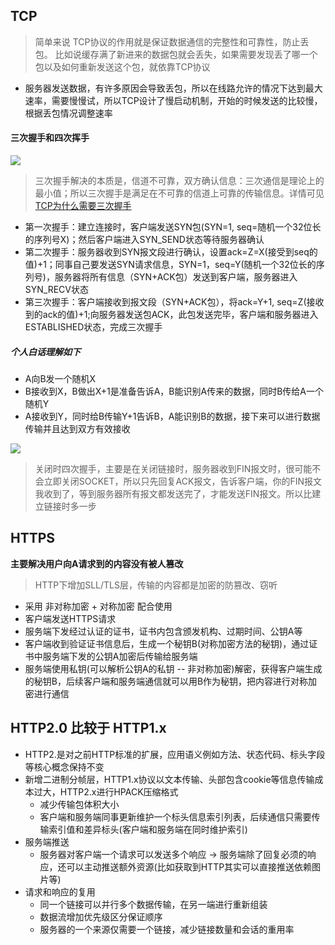## TCP
>简单来说 TCP协议的作用就是保证数据通信的完整性和可靠性，防止丢包。 比如说缓存满了新进来的数据包就会丢失，如果需要发现丢了哪一个包以及如何重新发送这个包，就依靠TCP协议
* 服务器发送数据，有许多原因会导致丢包，所以在线路允许的情况下达到最大速率，需要慢慢试，所以TCP设计了慢启动机制，开始的时候发送的比较慢，根据丢包情况调整速率
#### 三次握手和四次挥手
![](https://img-blog.csdn.net/20180717202520531?watermark/2/text/aHR0cHM6Ly9ibG9nLmNzZG4ubmV0L3FxXzM4OTUwMzE2/font/5a6L5L2T/fontsize/400/fill/I0JBQkFCMA==/dissolve/70)

>三次握手解决的本质是，信道不可靠，双方确认信息：三次通信是理论上的最小值；所以三次握手是满足在不可靠的信道上可靠的传输信息。详情可见 <a href="https://groups.google.com/forum/#!topic/pongba/kF6O7-MFxM0/discussion" target="_blank">TCP为什么需要三次握手</a>
* 第一次握手：建立连接时，客户端发送SYN包(SYN=1, seq=随机一个32位长的序列号X)；然后客户端进入SYN_SEND状态等待服务器确认
* 第二次握手：服务器收到SYN报文段进行确认，设置ack=Z=X(接受到seq的值)+1；同事自己要发送SYN请求信息，SYN=1，seq=Y(随机一个32位长的序列号)，服务器将所有信息（SYN+ACK包）发送到客户端，服务器进入SYN_RECV状态
* 第三次握手：客户端接收到报文段（SYN+ACK包），将ack=Y+1, seq=Z(接收到的ack的值)+1;向服务器发送包ACK，此包发送完毕，客户端和服务器进入ESTABLISHED状态，完成三次握手

##### 个人白话理解如下
* A向B发一个随机X
* B接收到X，B做出X+1是准备告诉A，B能识别A传来的数据，同时B传给A一个随机Y
* A接收到Y，同时给B传输Y+1告诉B，A能识别B的数据，接下来可以进行数据传输并且达到双方有效接收

![](https://img-blog.csdn.net/20180717204202563?watermark/2/text/aHR0cHM6Ly9ibG9nLmNzZG4ubmV0L3FxXzM4OTUwMzE2/font/5a6L5L2T/fontsize/400/fill/I0JBQkFCMA==/dissolve/70)

>关闭时四次握手，主要是在关闭链接时，服务器收到FIN报文时，很可能不会立即关闭SOCKET，所以只先回复ACK报文，告诉客户端，你的FIN报文我收到了，等到服务器所有报文都发送完了，才能发送FIN报文。所以比建立链接时多一步

## HTTPS
**主要解决用户向A请求到的内容没有被人篡改**
>HTTP下增加SLL/TLS层，传输的内容都是加密的防篡改、窃听
* 采用 非对称加密 + 对称加密 配合使用
* 客户端发送HTTPS请求
* 服务端下发经过认证的证书，证书内包含颁发机构、过期时间、公钥A等
* 客户端收到验证证书信息后，生成一个秘钥B(对称加密方法的秘钥)，通过证书中服务端下发的公钥A加密后传输给服务端
* 服务端使用私钥(可以解析公钥A的私钥 -- 非对称加密)解密，获得客户端生成的秘钥B，后续客户端和服务端通信就可以用B作为秘钥，把内容进行对称加密进行通信

## HTTP2.0 比较于 HTTP1.x
* HTTP2.是对之前HTTP标准的扩展，应用语义例如方法、状态代码、标头字段等核心概念保持不变
* 新增二进制分帧层，HTTP1.x协议以文本传输、头部包含cookie等信息传输成本过大，HTTP2.x进行HPACK压缩格式
   * 减少传输包体积大小
   * 客户端和服务端同事更新维护一个标头信息索引列表，后续通信只需要传输索引值和差异标头(客户端和服务端在同时维护索引)
* 服务端推送
   * 服务器对客户端一个请求可以发送多个响应 -> 服务端除了回复必须的响应，还可以主动推送额外资源(比如获取到HTTP其实可以直接推送依赖图片等)
* 请求和响应的复用
   * 同一个链接可以并行多个数据传输，在另一端进行重新组装
   * 数据流增加优先级区分保证顺序
   * 服务器的一个来源仅需要一个链接，减少链接数量和会话的重用率

